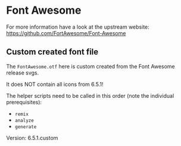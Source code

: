# Font Awesome

For more information have a look at the upstream website: https://github.com/FortAwesome/Font-Awesome

## Custom created font file

The `FontAwesome.otf` here is custom created from the Font Awesome release svgs.

It does NOT contain all icons from 6.5.1!

The helper scripts need to be called in this order (note the individual prerequisites):
* `remix`
* `analyze`
* `generate`

Version: 6.5.1.custom
